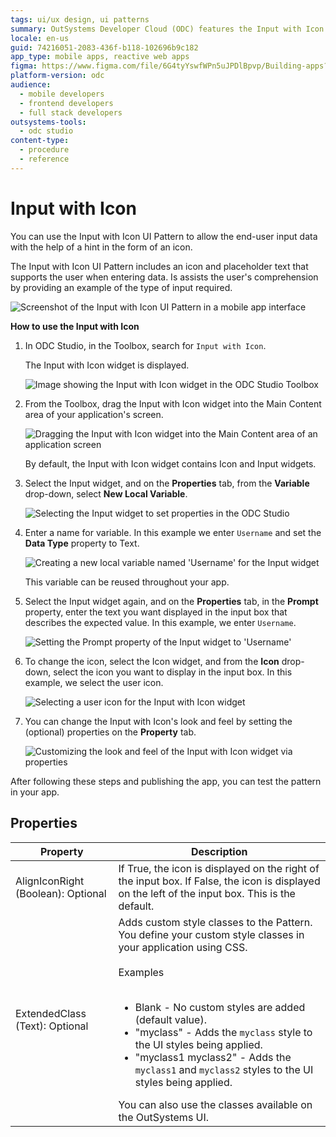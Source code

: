 ```yaml
---
tags: ui/ux design, ui patterns
summary: OutSystems Developer Cloud (ODC) features the Input with Icon UI Pattern to enhance user data entry with visual hints.
locale: en-us
guid: 74216051-2083-436f-b118-102696b9c182
app_type: mobile apps, reactive web apps
figma: https://www.figma.com/file/6G4tyYswfWPn5uJPDlBpvp/Building-apps?type=design&node-id=3203%3A15522&t=ZwHw8hXeFhwYsO5V-1
platform-version: odc
audience:
  - mobile developers
  - frontend developers
  - full stack developers
outsystems-tools:
  - odc studio
content-type:
  - procedure
  - reference
---
```


# Input with Icon

You can use the Input with Icon UI Pattern to allow the end-user input data with the help of a hint in the form of an icon.

The Input with Icon UI Pattern includes an icon and placeholder text that supports the user when entering data. Is assists the user's comprehension by providing an example of the type of input required.  

![Screenshot of the Input with Icon UI Pattern in a mobile app interface](images/inputwithicon-8-ss.png "Input with Icon UI Pattern")

**How to use the Input with Icon**

1. In ODC Studio, in the Toolbox, search for `Input with Icon`.

    The Input with Icon widget is displayed.

    ![Image showing the Input with Icon widget in the ODC Studio Toolbox](images/inputwithicon-1-ss.png "Input with Icon Widget in ODC Studio Toolbox")

1. From the Toolbox, drag the Input with Icon widget into the Main Content area of your application's screen.

    ![Dragging the Input with Icon widget into the Main Content area of an application screen](images/inputwithicon-2-ss.png "Dragging Input with Icon Widget")

    By default, the Input with Icon widget contains Icon and Input widgets.

1. Select the Input widget, and on the **Properties** tab, from the **Variable** drop-down, select **New Local Variable**.

    ![Selecting the Input widget to set properties in the ODC Studio](images/inputwithicon-3-ss.png "Selecting Input Widget")

1. Enter a name for variable. In this example we enter `Username` and set the **Data Type** property to Text.

    ![Creating a new local variable named 'Username' for the Input widget](images/inputwithicon-4-ss.png "Creating New Local Variable")

    This variable can be reused throughout your app.

1. Select the Input widget again, and on the **Properties** tab, in the **Prompt** property, enter the text you want displayed in the input box that describes the expected value. In this example, we enter `Username`.

    ![Setting the Prompt property of the Input widget to 'Username'](images/inputwithicon-5-ss.png "Setting Prompt Property")

1. To change the icon, select the Icon widget, and from the **Icon** drop-down, select the icon you want to display in the input box. In this example, we select the user icon.

    ![Selecting a user icon for the Input with Icon widget](images/inputwithicon-6-ss.png "Selecting Icon for Input")

1. You can change the Input with Icon's look and feel by setting the (optional) properties on the **Property** tab.

    ![Customizing the look and feel of the Input with Icon widget via properties](images/inputwithicon-7-ss.png "Customizing Input with Icon Appearance")

After following these steps and publishing the app, you can test the pattern in your app.

## Properties

| Property                           | Description                                                                                                                                                                                                                                                                                                                                                                                                                                                                                                                                                                                                                        |
|------------------------------------|------------------------------------------------------------------------------------------------------------------------------------------------------------------------------------------------------------------------------------------------------------------------------------------------------------------------------------------------------------------------------------------------------------------------------------------------------------------------------------------------------------------------------------------------------------------------------------------------------------------------------------|
| AlignIconRight (Boolean): Optional | If True, the icon is displayed on the right of the input box. If False, the icon is displayed on the left of the input box. This is the default.                                                                                                                                                                                                                                                                                                                                                                                                                                                                                   |
| ExtendedClass (Text): Optional     | Adds custom style classes to the Pattern. You define your custom style classes in your application using CSS.<br/><br/>Examples<br/><br/> <ul><li>Blank - No custom styles are added (default value).</li><li>"myclass" - Adds the ``myclass`` style to the UI styles being applied.</li><li>"myclass1 myclass2" - Adds the ``myclass1`` and ``myclass2`` styles to the UI styles being applied.</li></ul>You can also use the classes available on the OutSystems UI. |
